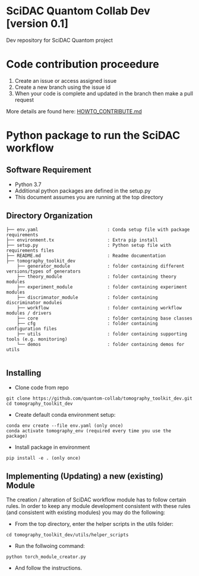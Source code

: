 # SciDAC Quantom Collab Dev [version 0.1]
Dev repository for SciDAC Quantom project

# Code contribution proceedure
1. Create an issue or access assigned issue
2. Create a new branch using the issue id
3. When your code is complete and updated in the branch then make a pull request

More details are found here: [HOWTO_CONTRIBUTE.md](HOWTO_CONTRIBUTE.md)

# Python package to run the SciDAC workflow

## Software Requirement

- Python 3.7 
- Additional python packages are defined in the setup.py
- This document assumes you are running at the top directory

## Directory Organization

```
├── env.yaml                          : Conda setup file with package requirements
├── environment.tx                    : Extra pip install
├── setup.py                          : Python setup file with requirements files
├── README.md                         : Readme documentation
├── tomography_toolkit_dev
    ├── generator_module              : folder containing different versions/types of generators 
    ├── theory_module                 : folder containing theory modules
    ├── experiment_module             : folder containing experiment modules
    ├── discrimnator_module           : folder containing discriminator modules
    ├── workflow                      : folder containing workflow modules / drivers
    ├── core                          : folder containing base classes
    ├── cfg                           : folder containing configuration files
    ├── utils                         : folder containing supporting tools (e.g. monitoring)
    └── demos                         : folder containing demos for utils  
    

```

## Installing

- Clone code from repo
```
git clone https://github.com/quantom-collab/tomography_toolkit_dev.git
cd tomography_toolkit_dev
```

* Create default conda environment setup:
```
conda env create --file env.yaml (only once)
conda activate tomography_env (required every time you use the package)
```

- Install package in environment
```
pip install -e . (only once)
```

## Implementing (Updating) a new (existing) Module
The creation / alteration of SciDAC workflow module has to follow certain rules. In order to keep any module development consistent with these rules (and consistent with existing modules) you may do the following:
- From the top directory, enter the helper scripts in the utils folder:

```
cd tomography_toolkit_dev/utils/helper_scripts
```
- Run the follwoing command:

```
python torch_module_creator.py
```
- And follow the instructions. 


